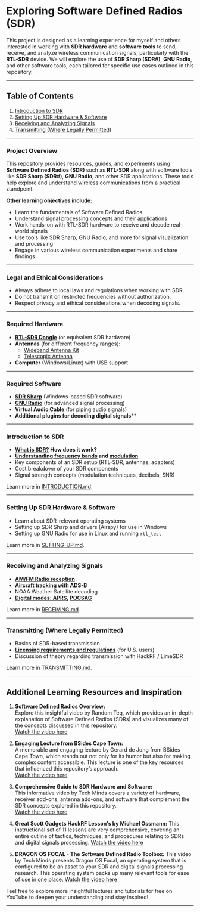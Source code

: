 # Exploring Software Defined Radios (SDR)

This project is designed as a learning experience for myself and others interested in working with **SDR hardware** and **software tools** to send, receive, and analyze wireless communication signals, particularly with the **RTL-SDR** device. We will explore the use of **SDR Sharp (SDR#)**, **GNU Radio**, and other software tools, each tailored for specific use cases outlined in this repository.

---
## **Table of Contents**

1. [Introduction to SDR](introduction.md)
2. [Setting Up SDR Hardware & Software](setting-up.md)
3. [Receiving and Analyzing Signals](receiving.md)
4. [Transmitting (Where Legally Permitted)](transmitting.md)

---
### Project Overview

This repository provides resources, guides, and experiments using **Software Defined Radios (SDR)** such as **RTL-SDR** along with software tools like **SDR Sharp (SDR#)**, **GNU Radio**, and other SDR applications. These tools help explore and understand wireless communications from a practical standpoint.

**Other learning objectives include:**
- Learn the fundamentals of Software Defined Radios
- Understand signal processing concepts and their applications
- Work hands-on with RTL-SDR hardware to receive and decode real-world signals
- Use tools like SDR Sharp, GNU Radio, and more for signal visualization and processing
- Engage in various wireless communication experiments and share findings

---
### Legal and Ethical Considerations

- Always adhere to local laws and regulations when working with SDR.
- Do not transmit on restricted frequencies without authorization.
- Respect privacy and ethical considerations when decoding signals.

---
### Required Hardware

- **[RTL-SDR Dongle](https://www.amazon.com/RTL-SDR-Blog-RTL2832U-Software-Defined/dp/B0BMKZCKTF?th=1)** (or equivalent SDR hardware)
- **Antennas** (for different frequency ranges):
    - [Wideband Antenna Kit](https://www.amazon.com/dp/B07X2LJ4HB?ref=ppx_yo2ov_dt_b_fed_asin_title)
    - [Telescopic Antenna](https://www.amazon.com/dp/B091C5Y8T7?ref=ppx_yo2ov_dt_b_fed_asin_title)
- **Computer** (Windows/Linux) with USB support

---
###  Required Software

- **[SDR Sharp](https://airspy.com/download/)** (Windows-based SDR software)
- **[GNU Radio](https://www.gnuradio.org/)** (for advanced signal processing)
- **Virtual Audio Cable** (for piping audio signals)
- **Additional plugins for decoding digital signals****

---
### Introduction to SDR

- **[What is SDR?](https://en.wikipedia.org/wiki/Software-defined_radio) How does it work?**
- **[Understanding frequency bands](https://en.wikipedia.org/wiki/Frequency_allocation) and [modulation](https://en.wikipedia.org/wiki/Modulation)**
- Key components of an SDR setup (RTL-SDR, antennas, adapters)
- Cost breakdown of your SDR components
- Signal strength concepts (modulation techniques, decibels, SNR)

Learn more in [INTRODUCTION.md](introduction.md).

---
### Setting Up SDR Hardware & Software

- Learn about SDR-relevant operating systems
- Setting up SDR Sharp and drivers (Airspy) for use in Windows
- Setting up GNU Radio for use in Linux and running `rtl_test`

Learn more in [SETTING-UP.md](setting-up.md).

---
### Receiving and Analyzing Signals

- **[AM/FM Radio reception](https://en.wikipedia.org/wiki/FM_broadcasting)**
- **[Aircraft tracking with ADS-B](https://en.wikipedia.org/wiki/Automatic_dependent_surveillance_%E2%80%93_broadcast)**
- NOAA Weather Satellite decoding
- **[Digital modes: APRS](https://en.wikipedia.org/wiki/Automatic_Packet_Reporting_System), [POCSAG](https://en.wikipedia.org/wiki/POCSAG)**

Learn more in [RECEIVING.md](receiving.md).

---
### Transmitting (Where Legally Permitted)

- Basics of SDR-based transmission
- **[Licensing requirements and regulations](https://en.wikipedia.org/wiki/Federal_Communications_Commission)** (for U.S. users)
- Discussion of theory regarding transmission with HackRF / LimeSDR

Learn more in [TRANSMITTING.md](transmitting.md).

---
## Additional Learning Resources and Inspiration

1. **Software Defined Radios Overview:**  
    Explore this insightful video by Random Teq, which provides an in-depth explanation of Software Defined Radios (SDRs) and visualizes many of the concepts discussed in this repository.  
    [Watch the video here](https://www.youtube.com/watch?v=3PIi_BFulzA&list=PLhBFZf0L5I7rwR6-8cEr4FntgLIF6CTSG&index=1)
    
2. **Engaging Lecture from BSides Cape Town:**  
    A memorable and engaging lecture by Gerard de Jong from BSides Cape Town, which stands out not only for its humor but also for making complex content accessible. This lecture is one of the key resources that influenced this repository’s approach.  
    [Watch the video here](https://www.youtube.com/watch?v=gMwciWchH3Q&list=PLhBFZf0L5I7rwR6-8cEr4FntgLIF6CTSG&index=2)
    
3. **Comprehensive Guide to SDR Hardware and Software:**  
    This informative video by Tech Minds covers a variety of hardware, receiver add-ons, antenna add-ons, and software that complement the SDR concepts explored in this repository.  
    [Watch the video here](https://www.youtube.com/watch?v=nB6XQSEFwVA&list=PLhBFZf0L5I7rwR6-8cEr4FntgLIF6CTSG&index=3)

4. **Great Scott Gadgets HackRF Lesson's by Michael Ossmann:** This instructional set of 11 lessons are very comprehensive, covering an entire outline of tactics, techniques, and procedures relating to SDRs and digital signals processing.
    [Watch the video here](https://www.youtube.com/watch?v=BeeSN14JUYU&list=PLu0BPYzTjiHru1KmPThmbY-8rRm3EWvUQ)

5. **DRAGON OS FOCAL - The Software Defined Radio Toolbox:** This video by Tech Minds presents Dragon OS Focal, an operating system that is configured to be an asset to your SDR and digital signals processing research. This operating system packs up many relevant tools for ease of use in one place.
    [Watch the video here](https://www.youtube.com/watch?v=lTBtlGGf5KE)

Feel free to explore more insightful lectures and tutorials for free on YouTube to deepen your understanding and stay inspired!

----
